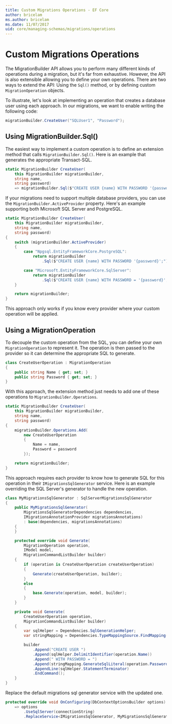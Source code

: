 ```yaml
---
title: Custom Migrations Operations - EF Core
author: bricelam
ms.author: bricelam
ms.date: 11/07/2017
uid: core/managing-schemas/migrations/operations
---
```

Custom Migrations Operations
============================
The MigrationBuilder API allows you to perform many different kinds of operations during a migration, but it's far from
exhaustive. However, the API is also extensible allowing you to define your own operations. There are two ways to extend
the API: Using the `Sql()` method, or by defining custom `MigrationOperation` objects.

To illustrate, let's look at implementing an operation that creates a database user using each approach. In our
migrations, we want to enable writing the following code:

``` csharp
migrationBuilder.CreateUser("SQLUser1", "Password");
```

Using MigrationBuilder.Sql()
----------------------------
The easiest way to implement a custom operation is to define an extension method that calls `MigrationBuilder.Sql()`.
Here is an example that generates the appropriate Transact-SQL.

``` csharp
static MigrationBuilder CreateUser(
    this MigrationBuilder migrationBuilder,
    string name,
    string password)
    => migrationBuilder.Sql($"CREATE USER {name} WITH PASSWORD '{password}';");
```

If your migrations need to support multiple database providers, you can use the `MigrationBuilder.ActiveProvider`
property. Here's an example supporting both Microsoft SQL Server and PostgreSQL.

``` csharp
static MigrationBuilder CreateUser(
    this MigrationBuilder migrationBuilder,
    string name,
    string password)
{
    switch (migrationBuilder.ActiveProvider)
    {
        case "Npgsql.EntityFrameworkCore.PostgreSQL":
            return migrationBuilder
                .Sql($"CREATE USER {name} WITH PASSWORD '{password}';");

        case "Microsoft.EntityFrameworkCore.SqlServer":
            return migrationBuilder
                .Sql($"CREATE USER {name} WITH PASSWORD = '{password}';");
    }

    return migrationBuilder;
}
```

This approach only works if you know every provider where your custom operation will be applied.

Using a MigrationOperation
---------------------------
To decouple the custom operation from the SQL, you can define your own `MigrationOperation` to represent it. The
operation is then passed to the provider so it can determine the appropriate SQL to generate.

``` csharp
class CreateUserOperation : MigrationOperation
{
    public string Name { get; set; }
    public string Password { get; set; }
}
```

With this approach, the extension method just needs to add one of these operations to `MigrationBuilder.Operations`.

``` csharp
static MigrationBuilder CreateUser(
    this MigrationBuilder migrationBuilder,
    string name,
    string password)
{
    migrationBuilder.Operations.Add(
        new CreateUserOperation
        {
            Name = name,
            Password = password
        });

    return migrationBuilder;
}
```

This approach requires each provider to know how to generate SQL for this operation in their `IMigrationsSqlGenerator`
service. Here is an example overriding the SQL Server's generator to handle the new operation.

``` csharp
class MyMigrationsSqlGenerator : SqlServerMigrationsSqlGenerator
{
    public MyMigrationsSqlGenerator(
        MigrationsSqlGeneratorDependencies dependencies,
        IMigrationsAnnotationProvider migrationsAnnotations)
        : base(dependencies, migrationsAnnotations)
    {
    }

    protected override void Generate(
        MigrationOperation operation,
        IModel model,
        MigrationCommandListBuilder builder)
    {
        if (operation is CreateUserOperation createUserOperation)
        {
            Generate(createUserOperation, builder);
        }
        else
        {
            base.Generate(operation, model, builder);
        }
    }

    private void Generate(
        CreateUserOperation operation,
        MigrationCommandListBuilder builder)
    {
        var sqlHelper = Dependencies.SqlGenerationHelper;
        var stringMapping = Dependencies.TypeMappingSource.FindMapping(typeof(string));

        builder
            .Append("CREATE USER ")
            .Append(sqlHelper.DelimitIdentifier(operation.Name))
            .Append(" WITH PASSWORD = ")
            .Append(stringMapping.GenerateSqlLiteral(operation.Password))
            .AppendLine(sqlHelper.StatementTerminator)
            .EndCommand();
    }
}
```

Replace the default migrations sql generator service with the updated one.

``` csharp
protected override void OnConfiguring(DbContextOptionsBuilder options)
    => options
        .UseSqlServer(connectionString)
        .ReplaceService<IMigrationsSqlGenerator, MyMigrationsSqlGenerator>();
```
